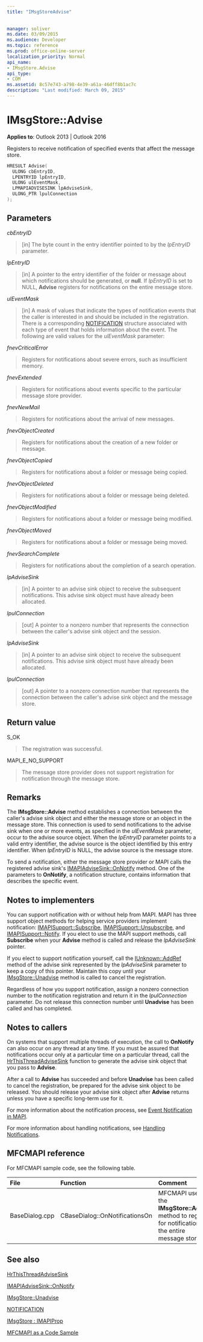 ```yaml
---
title: "IMsgStoreAdvise"
 
 
manager: soliver
ms.date: 03/09/2015
ms.audience: Developer
ms.topic: reference
ms.prod: office-online-server
localization_priority: Normal
api_name:
- IMsgStore.Advise
api_type:
- COM
ms.assetid: 8c57e743-a798-4e39-a61a-46dff8b1ac7c
description: "Last modified: March 09, 2015"
---
```


# IMsgStore::Advise

  
  
**Applies to**: Outlook 2013 | Outlook 2016 
  
Registers to receive notification of specified events that affect the message store.
  
```cpp
HRESULT Advise(
  ULONG cbEntryID,
  LPENTRYID lpEntryID,
  ULONG ulEventMask,
  LPMAPIADVISESINK lpAdviseSink,
  ULONG_PTR lpulConnection
);
```

## Parameters

 _cbEntryID_
  
> [in] The byte count in the entry identifier pointed to by the  _lpEntryID_ parameter. 
    
 _lpEntryID_
  
> [in] A pointer to the entry identifier of the folder or message about which notifications should be generated, or **null**. If  _lpEntryID_ is set to NULL, **Advise** registers for notifications on the entire message store. 
    
 _ulEventMask_
  
> [in] A mask of values that indicate the types of notification events that the caller is interested in and should be included in the registration. There is a corresponding [NOTIFICATION](notification.md) structure associated with each type of event that holds information about the event. The following are valid values for the  _ulEventMask_ parameter: 
    
 _fnevCriticalError_
  
> Registers for notifications about severe errors, such as insufficient memory.
    
 _fnevExtended_
  
> Registers for notifications about events specific to the particular message store provider.
    
 _fnevNewMail_
  
> Registers for notifications about the arrival of new messages. 
    
 _fnevObjectCreated_
  
> Registers for notifications about the creation of a new folder or message.
    
 _fnevObjectCopied_
  
> Registers for notifications about a folder or message being copied.
    
 _fnevObjectDeleted_
  
> Registers for notifications about a folder or message being deleted.
    
 _fnevObjectModified_
  
> Registers for notifications about a folder or message being modified.
    
 _fnevObjectMoved_
  
> Registers for notifications about a folder or message being moved.
    
 _fnevSearchComplete_
  
> Registers for notifications about the completion of a search operation.
    
 _lpAdviseSink_
  
> [in] A pointer to an advise sink object to receive the subsequent notifications. This advise sink object must have already been allocated.
    
 _lpulConnection_
  
> [out] A pointer to a nonzero number that represents the connection between the caller's advise sink object and the session. 
    
 _lpAdviseSink_
  
> [in] A pointer to an advise sink object to receive the subsequent notifications. This advise sink object must have already been allocated. 
    
 _lpulConnection_
  
> [out] A pointer to a nonzero connection number that represents the connection between the caller's advise sink object and the message store.
    
## Return value

S_OK 
  
> The registration was successful.
    
MAPI_E_NO_SUPPORT 
  
> The message store provider does not support registration for notification through the message store.
    
## Remarks

The **IMsgStore::Advise** method establishes a connection between the caller's advise sink object and either the message store or an object in the message store. This connection is used to send notifications to the advise sink when one or more events, as specified in the  _ulEventMask_ parameter, occur to the advise source object. When the  _lpEntryID_ parameter points to a valid entry identifier, the advise source is the object identified by this entry identifier. When  _lpEntryID_ is NULL, the advise source is the message store. 
  
To send a notification, either the message store provider or MAPI calls the registered advise sink's [IMAPIAdviseSink::OnNotify](imapiadvisesink-onnotify.md) method. One of the parameters to **OnNotify**, a notification structure, contains information that describes the specific event.
  
## Notes to implementers

You can support notification with or without help from MAPI. MAPI has three support object methods for helping service providers implement notification: [IMAPISupport::Subscribe](imapisupport-subscribe.md), [IMAPISupport::Unsubscribe](imapisupport-unsubscribe.md), and [IMAPISupport::Notify](imapisupport-notify.md). If you elect to use the MAPI support methods, call **Subscribe** when your **Advise** method is called and release the  _lpAdviseSink_ pointer. 
  
If you elect to support notification yourself, call the [IUnknown::AddRef](https://msdn.microsoft.com/library/ms691379%28v=VS.85%29.aspx) method of the advise sink represented by the  _lpAdviseSink_ parameter to keep a copy of this pointer. Maintain this copy until your [IMsgStore::Unadvise](imsgstore-unadvise.md) method is called to cancel the registration. 
  
Regardless of how you support notification, assign a nonzero connection number to the notification registration and return it in the  _lpulConnection_ parameter. Do not release this connection number until **Unadvise** has been called and has completed. 
  
## Notes to callers

On systems that support multiple threads of execution, the call to **OnNotify** can also occur on any thread at any time. If you must be assured that notifications occur only at a particular time on a particular thread, call the [HrThisThreadAdviseSink](hrthisthreadadvisesink.md) function to generate the advise sink object that you pass to **Advise**. 
  
After a call to **Advise** has succeeded and before **Unadvise** has been called to cancel the registration, be prepared for the advise sink object to be released. You should release your advise sink object after **Advise** returns unless you have a specific long-term use for it. 
  
For more information about the notification process, see [Event Notification in MAPI](event-notification-in-mapi.md). 
  
For more information about handling notifications, see [Handling Notifications](handling-notifications.md). 
  
## MFCMAPI reference

For MFCMAPI sample code, see the following table.
  
|**File**|**Function**|**Comment**|
|:-----|:-----|:-----|
|BaseDialog.cpp  <br/> |CBaseDialog::OnNotificationsOn  <br/> |MFCMAPI uses the **IMsgStore::Advise** method to register for notifications on the entire message store.  <br/> |
   
## See also



[HrThisThreadAdviseSink](hrthisthreadadvisesink.md)
  
[IMAPIAdviseSink::OnNotify](imapiadvisesink-onnotify.md)
  
[IMsgStore::Unadvise](imsgstore-unadvise.md)
  
[NOTIFICATION](notification.md)
  
[IMsgStore : IMAPIProp](imsgstoreimapiprop.md)


[MFCMAPI as a Code Sample](mfcmapi-as-a-code-sample.md)

